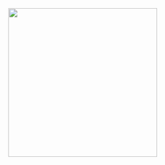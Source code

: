 
<!--
Welcome to my profile! 
-->

<style type="text/css">
.centerImage
{
 text-align:center;
 display:block;
}
</style>

<img src="https://user-images.githubusercontent.com/9055031/207847628-12d295de-e1da-42a7-8fc2-d5d6285552e6.gif" width="300" height="300" class="centerImage">
